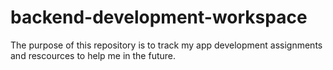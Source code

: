 # backend-development-workspace
The purpose of this repository is to track my app development assignments and rescources to help me in the future.

